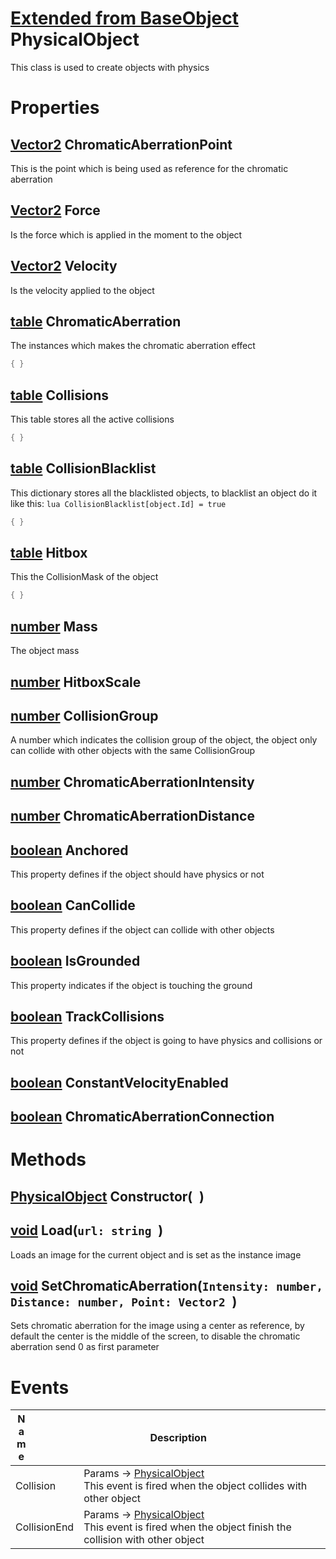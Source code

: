 # [Extended from BaseObject](BaseObject.md) PhysicalObject 
This class is used to create objects with physics
	 
# Properties

## [Vector2](Vector2.md) ChromaticAberrationPoint
This is the point which is being used as reference for the chromatic aberration
		
## [Vector2](Vector2.md) Force
Is the force which is applied in the moment to the object
		
## [Vector2](Vector2.md) Velocity
Is the velocity applied to the object
		
## [table](table.md) ChromaticAberration 
The instances which makes the chromatic aberration effect
		 
```lua
{ }
```
## [table](table.md) Collisions 
This table stores all the active collisions
		 
```lua
{ }
```
## [table](table.md) CollisionBlacklist 
This dictionary stores all the blacklisted objects, to blacklist an object do it like this:
		```lua
		CollisionBlacklist[object.Id] = true
		```
		 
```lua
{ }
```
## [table](table.md) Hitbox 
This the CollisionMask of the object
	 
```lua
{ }
```
## [number](number.md) Mass
The object mass
		
## [number](number.md) HitboxScale

## [number](number.md) CollisionGroup
A number which indicates the collision group of the object, the object only can collide with other objects with the same CollisionGroup
		
## [number](number.md) ChromaticAberrationIntensity

## [number](number.md) ChromaticAberrationDistance

## [boolean](boolean.md) Anchored
This property defines if the object should have physics or not
		
## [boolean](boolean.md) CanCollide
This property defines if the object can collide with other objects
		
## [boolean](boolean.md) IsGrounded
This property indicates if the object is touching the ground
		
## [boolean](boolean.md) TrackCollisions
This property defines if the object is going to have physics and collisions or not
		
## [boolean](boolean.md) ConstantVelocityEnabled

## [boolean](boolean.md) ChromaticAberrationConnection



# Methods

## [PhysicalObject](PhysicalObject.md) Constructor(` `) 
 
## [void](https://create.roblox.com/docs/scripting/luau/nil) Load(`url: string `) 
 Loads an image for the current object and is set as the instance image
	
## [void](https://create.roblox.com/docs/scripting/luau/nil) SetChromaticAberration(`Intensity: number, Distance: number, Point: Vector2 `) 
 Sets chromatic aberration for the image using a center as reference, by default the center is the middle of the screen, 
	to disable the chromatic aberration send 0 as first parameter
	

# Events
|<div style="width:20%; max-size: 20%">Name</div>|<div style="width:80%; max-size: 80%">Description</div>|
|---|---|
|Collision|Params -> [PhysicalObject](PhysicalObject.md)<br>This event is fired when the object collides with other object<br>|
|CollisionEnd|Params -> [PhysicalObject](PhysicalObject.md)<br>This event is fired when the object finish the collision with other object<br>|



